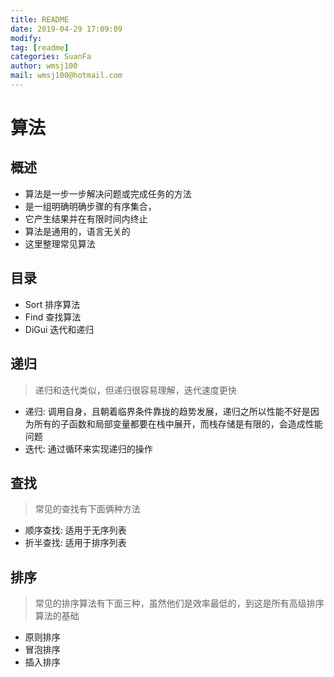 ```yaml
---
title: README
date: 2019-04-29 17:09:09	
modify: 
tag: [readme]
categories: SuanFa
author: wmsj100
mail: wmsj100@hotmail.com
---
```


# 算法

## 概述
- 算法是一步一步解决问题或完成任务的方法
- 是一组明确明确步骤的有序集合，
- 它产生结果并在有限时间内终止
- 算法是通用的，语言无关的
- 这里整理常见算法

## 目录
- Sort 排序算法
- Find 查找算法
- DiGui 迭代和递归

## 递归

> 递归和迭代类似，但递归很容易理解，迭代速度更快
- 递归: 调用自身，且朝着临界条件靠拢的趋势发展，递归之所以性能不好是因为所有的子函数和局部变量都要在栈中展开，而栈存储是有限的，会造成性能问题
- 迭代: 通过循环来实现递归的操作

## 查找

> 常见的查找有下面俩种方法
- 顺序查找: 适用于无序列表
- 折半查找: 适用于排序列表

## 排序

> 常见的排序算法有下面三种，虽然他们是效率最低的，到这是所有高级排序算法的基础
- 原则排序
- 冒泡排序
- 插入排序
